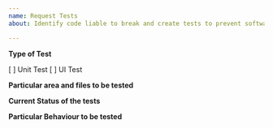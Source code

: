 ```yaml
---
name: Request Tests
about: Identify code liable to break and create tests to prevent software regression due to code changes

---
```


<!-- Checklist for reporting a bug
- Check the issue tracker. The issue you have may have already been reported.
- Ensure that you are using the latest developers version.
- Make sure that the tests are not for any other framework libraries that are being used in the code.
- Prefer code that seems to get changed by different developers and accessed by a lot of other modules.
-->

**Type of Test**
<!-- Unit Test or UI Test -->
[ ] Unit Test
[ ] UI Test

**Particular area and files to be tested**
<!--
In case of Unit Tests, mention the names of the files or modules to be tested.
In case of UI Tests, mention the names of the activities to be tested.
-->

**Current Status of the tests**
<!-- Are there any tests included for this particular area, which need improvement, or has this are never been tested at all?
(You can see the tests that we are currently using in the "androidTest", and "androidTestKiwix" folders in the "app/src" folder) -->

**Particular Behaviour to be tested**
<!-- Give a brief description of the particular cases which need to be tested.
(For example: test whether data is saved in the database on clicking a particular button, or test whether the default language is preselected, etc) -->